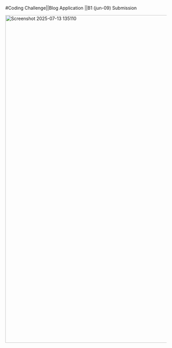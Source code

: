 #Coding Challenge||Blog Application ||B1 (jun-09) Submission



<img width="1920" height="1020" alt="Screenshot 2025-07-13 135110" src="https://github.com/user-attachments/assets/f63cc19c-a91e-4521-95b2-a71f49cea204" />
